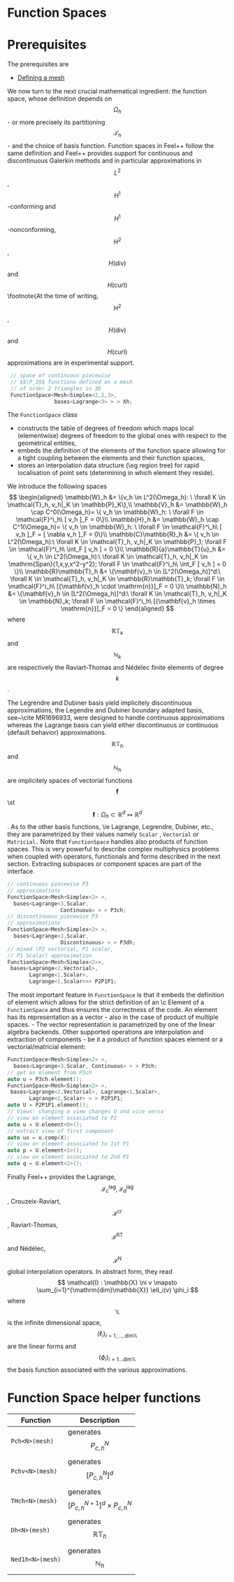 Function Spaces
===============
<!-- toc -->
# Prerequisites

The prerequisites are
* [Defining a mesh](mesh.md)

We now turn to the next crucial mathematical ingredient: the function
space, whose definition depends on $$\Omega_h$$ - or more precisely
its partitioning $$\mathcal{T}_h$$ - and the choice of basis
function. Function spaces in Feel++ follow the same definition and
Feel++ provides support for continuous and discontinuous Galerkin
methods and in particular approximations in $$L^2$$,
$$H^1$$-conforming and $$H^1$$-nonconforming, $$H^2$$,
$$H(\mathrm{div})$$ and $$H(\mathrm{curl})$$\footnote{At the time of
writing, $$H^2$$, $$H(\mathrm{div})$$ and $$H(\mathrm{curl})$$
approximations are in experimental support.


```cpp
 // space of continuous piecewise
 // $$\P_3$$ functions defined on a mesh
 // of order 2 triangles in 3D
 FunctionSpace<Mesh<Simplex<2,2,3>,
               bases<Lagrange<3> > > Xh;
```


The `FunctionSpace`  class

 -  constructs the table of degrees of freedom which maps local (elementwise) degrees of
  freedom to the global ones with respect to the geometrical entities,
 -  embeds the definition of the elements of the function space allowing for a
  tight coupling between the elements and their function spaces,
 -  stores an interpolation data structure (\eg region tree) for rapid
  localisation of point sets (determining in which element they reside).


We introduce the following spaces
$$
\begin{aligned}
    \mathbb{W}_h &= \{v_h \in L^2(\Omega_h): \ \forall K \in \mathcal{T}_h, v_h|_K    \in \mathbb{P}_K\},\\
    \mathbb{V}_h &= \mathbb{W}_h \cap C^0(\Omega_h)= \{ v_h \in \mathbb{W}_h: \ \forall F \in    \mathcal{F}^i_h\ [ v_h ]_F = 0\}\\
    \mathbb{H}_h &= \mathbb{W}_h \cap C^1(\Omega_h)= \{ v_h \in \mathbb{W}_h: \ \forall F \in    \mathcal{F}^i_h\ [ v_h ]_F = [ \nabla v_h ]_F = 0\}\\
    \mathbb{C}\mathbb{R}_h &= \{ v_h \in L^2(\Omega_h):\ \forall K \in \mathcal{T}_h, v_h|_K \in    \mathbb{P}_1; \forall F \in \mathcal{F}^i_h\ \int_F [ v_h ] = 0 \}\\
    \mathbb{R}{a}\mathbb{T}{u}_h &= \{ v_h \in L^2(\Omega_h):\ \forall K \in \mathcal{T}_h, v_h|_K \in    \mathrm{Span}{1,x,y,x^2-y^2}; \forall F \in \mathcal{F}^i_h\ \int_F [ v_h ] = 0 \}\\
    \mathbb{R}\mathbb{T}_h &= \{\mathbf{v}_h \in [L^2(\Omega_h)]^d:\ \forall K \in \mathcal{T}_h, v_h|_K \in    \mathbb{R}\mathbb{T}_k; \forall F \in \mathcal{F}^i_h\ [{\mathbf{v}_h \cdot \mathrm{n}}]_F = 0 \}\\
    \mathbb{N}_h &= \{\mathbf{v}_h \in [L^2(\Omega_h)]^d:\ \forall K \in \mathcal{T}_h, v_h|_K \in    \mathbb{N}_k; \forall F \in \mathcal{F}^i_h\ [{\mathbf{v}_h \times \mathrm{n}}]_F = 0 \}
  \end{aligned}
$$
where $$\mathbb{R}\mathbb{T}_k$$ and $$\mathbb{N}_k$$ are respectively the Raviart-Thomas and N&eacute;d&eacute;lec finite
elements of degree $$k$$.

The Legrendre and Dubiner basis yield implicitely discontinuous
approximations, the Legendre and Dubiner boundary adapted basis,
see~\cite MR1696933, were designed to handle continuous approximations
whereas the Lagrange basis can yield either discontinuous or continuous
(default behavior) approximations.  $$\mathbb{R}\mathbb{T}_h$$ and $$\mathbb{N}_h$$ are implicitely spaces
of vectorial functions $$\mathbf{f}$$ \st $$\mathbf{f}: \Omega_h \subset \mathbb{R}^d \mapsto
\mathbb{R}^d$$. As to the other basis functions, \ie Lagrange, Legrendre, Dubiner,
etc., they are parametrized by their values namely `Scalar`  ,
`Vectorial`  or `Matricial.`   Note that
`FunctionSpace`  handles also products of function spaces.  This is
very powerful to describe complex multiphysics problems when coupled with
operators, functionals and forms described in the next section. Extracting
subspaces or component spaces are part of the interface.

```cpp
// continuous piecewise P3
// approximations
FunctionSpace<Mesh<Simplex<2> >,
  bases<Lagrange<3,Scalar,
                 Continuous> > > P3ch;
// discontinuous piecewise P3
// approximations
FunctionSpace<Mesh<Simplex<2> >,
  bases<Lagrange<3,Scalar,
                 Discontinuous> > > P3dh;
// mixed (P2 vectorial, P1 scalar,
// P1 Scalar) approximation
FunctionSpace<Mesh<Simplex<2>>,
 bases<Lagrange<2,Vectorial>,
       Lagrange<1,Scalar>,
       Lagrange<1,Scalar>>> P2P1P1;
```

The most important feature in `FunctionSpace`  is that it embeds the
definition of element which allows for the strict definition of an \c
Element of a `FunctionSpace`  and thus ensures the correctness of the
code.  An element has its representation as a vector - also in the
case of product of multiple spaces. - The vector representation is
parametrized by one of the linear algebra backends. Other supported
operations are interpolation and extraction of components - be it a
product of function spaces element or a vectorial/matricial element:

```cpp
FunctionSpace<Mesh<Simplex<2> >,
  bases<Lagrange<3,Scalar, Continuous> > > P3ch;
// get an element from P3ch
auto u = P3ch.element();
FunctionSpace<Mesh<Simplex<2> >,
 bases<Lagrange<2,Vectorial>, Lagrange<1,Scalar>,
       Lagrange<1,Scalar> > > P2P1P1;
auto U = P2P1P1.element();
// Views: changing a view changes U and vice versa
// view on element associated to P2
auto u = U.element<0>();
// extract view of first component
auto ux = u.comp(X);
// view on element associated to 1st P1
auto p = U.element<1>();
// view on element associated to 2nd P1
auto q = U.element<2>();
```

Finally Feel++ provides the Lagrange, $$\mathcal{I}_c^{\mathrm{lag}}, \mathcal{I}_d^{\mathrm{lag}}$$, Crouzeix-Raviart, $$\mathcal{I}^{\mathrm{cr}}$$,
Raviart-Thomas, $$\mathcal{I}^{\mathrm{RT}}$$ and N&eacute;d&eacute;lec, $$\mathcal{I}^{\mathrm{N}}$$ global interpolation operators.
In abstract form, they read
$$
  \mathcal{I} : \mathbb{X} \ni v \mapsto \sum_{i=1}^{\mathrm{dim}\mathbb{X}} \ell_i(v) \phi_i
$$
where $$\mathbb{X}$$ is the infinite dimensional space, $$(\ell_i)_{i=1,...,\mathrm{dim}\mathbb{X}}$$ are
the linear forms and $$(\phi_i)_{i=1...\mathrm{dim}\mathbb{X}}$$ the basis function associated
with the various approximations.

# Function Space helper functions

Function         | Description
-----------------|------------------------------
`Pch<N>(mesh)`   | generates $$P^N_{c,h}$$
`Pchv<N>(mesh)`  | generates $$[P^N_{c,h}]^d$$
`THch<N>(mesh)`  | generates $$[P^{N+1}_{c,h}]^d \times P^N_{c,h}$$
`Dh<N>(mesh)`    | generates $$\mathbb{R}\mathbb{T}_h$$
`Ned1h<N>(mesh)` | generates $$\mathbb{N}_h$$
